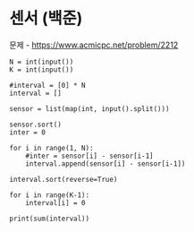# 센서 (백준)

문제 - https://www.acmicpc.net/problem/2212

```
N = int(input())
K = int(input())

#interval = [0] * N
interval = []

sensor = list(map(int, input().split()))

sensor.sort()
inter = 0 

for i in range(1, N):
    #inter = sensor[i] - sensor[i-1]
    interval.append(sensor[i] - sensor[i-1])

interval.sort(reverse=True)

for i in range(K-1):
    interval[i] = 0

print(sum(interval))
```
